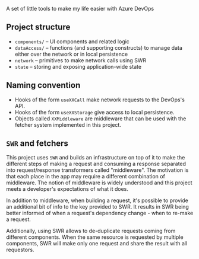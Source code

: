 A set of little tools to make my life easier with Azure DevOps

## Project structure

- `components/` – UI components and related logic
- `dataAccess/` – functions (and supporting constructs) to manage data 
  either over the network or in local persistence
- `network` – primitives to make network calls using SWR
- `state` – storing and exposing application-wide state


## Naming convention

- Hooks of the form `useXXCall` make network requests to the DevOps's API.
- Hooks of the form `useXXStorage` give access to local persistence.
- Objects called `XXMiddleware` are middleware that can be used with
  the fetcher system implemented in this project.


## `SWR` and fetchers

This project uses `SWR` and builds an infrastructure on top of it to make the 
different steps of making a request and consuming a response separated into 
request/response transformers called "middleware". The motivation is that each 
place in the app may require a different combination of middleware. The notion 
of middleware is widely understood and this project meets a developer's 
expectations of what it does.

In addition to middleware, when building a request, it's possible to provide 
an additional bit of info to the key provided to SWR. It results in SWR being better 
informed of when a request's dependency change - when to re-make a request.

Additionally, using SWR allows to de-duplicate requests coming from different 
components. When the same resource is requested by multiple components, SWR 
will make only one request and share the result with all requestors.
